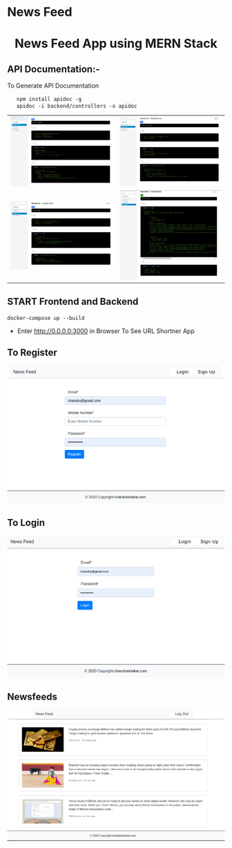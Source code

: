 # News Feed  
<h1 align="center">News Feed App using MERN Stack</h1>
 
## API Documentation:-
 To Generate API Documentation
 ```
    npm install apidoc -g
    apidoc -i backend/controllers -o apidoc
```
<table>
<tr>
<td><img src="results/registerAPI.png" alt="architecture" /></td>
<td>
 <img src="results/verifyAPI.png" alt="architecture" />
</td>
 </tr>
 <tr>
 <td><img src="results/loginAPI.png" alt="architecture" /></td>
 <td><img src="results/newsfeedAPI.png" alt="architecture" /></td>
 </tr>
 </table>

 
## START  Frontend and Backend
```
docker-compose up --build 
```
- Enter http://0.0.0.0:3000 in Browser To See URL Shortner App
## To Register
<img src="results/register.png" alt="architecture">

## To Login
<img src="results/login.png" alt="architecture">

## Newsfeeds
<img src="results/feed.png" alt="architecture">